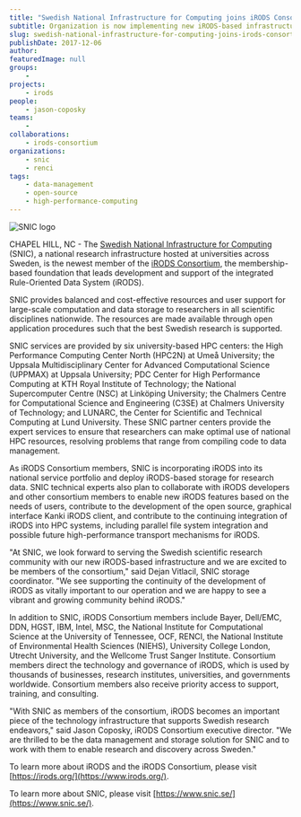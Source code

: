 ```yaml
---
title: "Swedish National Infrastructure for Computing joins iRODS Consortium"
subtitle: Organization is now implementing new iRODS-based infrastructure
slug: swedish-national-infrastructure-for-computing-joins-irods-consortium-now-implementing-new-irods-based-infrastructure
publishDate: 2017-12-06
author: 
featuredImage: null
groups:
    - 
projects:
    - irods
people:
    - jason-coposky
teams: 
    - 
collaborations:
    - irods-consortium
organizations:
    - snic
    - renci
tags:
    - data-management
    - open-source
    - high-performance-computing
---
```

![SNIC logo](https://renci.org/wp-content/uploads/2017/12/snic-newlogo-300x74.png)

CHAPEL HILL, NC - The [Swedish National Infrastructure for Computing](http://www.snic.vr.se/) (SNIC), a national research infrastructure hosted at universities across Sweden, is the newest member of the [iRODS Consortium](http://www.irods.org), the membership-based foundation that leads development and support of the integrated Rule-Oriented Data System (iRODS).

SNIC provides balanced and cost-effective resources and user support for large-scale computation and data storage to researchers in all scientific disciplines nationwide. The resources are made available through open application procedures such that the best Swedish research is supported.

SNIC services are provided by six university-based HPC centers: the High Performance Computing Center North (HPC2N) at Umeå University; the Uppsala Multidisciplinary Center for Advanced Computational Science (UPPMAX) at Uppsala University; PDC Center for High Performance Computing at KTH Royal Institute of Technology; the National Supercomputer Centre (NSC) at Linköping University; the Chalmers Centre for Computational Science and Engineering (C3SE) at Chalmers University of Technology; and LUNARC, the Center for Scientific and Technical Computing at Lund University. These SNIC partner centers provide the expert services to ensure that researchers can make optimal use of national HPC resources, resolving problems that range from compiling code to data management.

As iRODS Consortium members, SNIC is incorporating iRODS into its national service portfolio and deploy iRODS-based storage for research data. SNIC technical experts also plan to collaborate with iRODS developers and other consortium members to enable new iRODS features based on the needs of users, contribute to the development of the open source, graphical interface Kanki iRODS client, and contribute to the continuing integration of iRODS into HPC systems, including parallel file system integration and possible future high-performance transport mechanisms for iRODS. 

"At SNIC, we look forward to serving the Swedish scientific research community with our new iRODS-based infrastructure and we are excited to be members of the consortium," said Dejan Vitlacil, SNIC storage coordinator. "We see supporting the continuity of the development of iRODS as vitally important to our operation and we are happy to see a vibrant and growing community behind iRODS."

In addition to SNIC, iRODS Consortium members include Bayer, Dell/EMC, DDN, HGST, IBM, Intel, MSC, the National Institute for Computational Science at the University of Tennessee, OCF, RENCI, the National Institute of Environmental Health Sciences (NIEHS), University College London, Utrecht University, and the Wellcome Trust Sanger Institute. Consortium members direct the technology and governance of iRODS, which is used by thousands of businesses, research institutes, universities, and governments worldwide. Consortium members also receive priority access to support, training, and consulting.

"With SNIC as members of the consortium, iRODS becomes an important piece of the technology infrastructure that supports Swedish research endeavors," said Jason Coposky, iRODS Consortium executive director. "We are thrilled to be the data management and storage solution for SNIC and to work with them to enable research and discovery across Sweden."

To learn more about iRODS and the iRODS Consortium, please visit [https://irods.org/](https://www.irods.org/).

To learn more about SNIC, please visit [https://www.snic.se/](https://www.snic.se/).
